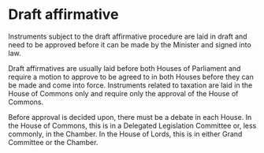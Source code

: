 # Draft affirmative 

Instruments subject to the draft affirmative procedure are laid in draft and need to be approved before it can be made by the Minister and signed into law. 

Draft affirmatives are usually laid before both Houses of Parliament and require a motion to approve to be agreed to in both Houses before they can be made and come into force. Instruments related to taxation are laid in the House of Commons only and require only the approval of the House of Commons. 

Before approval is decided upon, there must be a debate in each House. In the House of Commons, this is in a Delegated Legislation Committee or, less commonly, in the Chamber. In the House of Lords, this is in either Grand Committee or the Chamber.